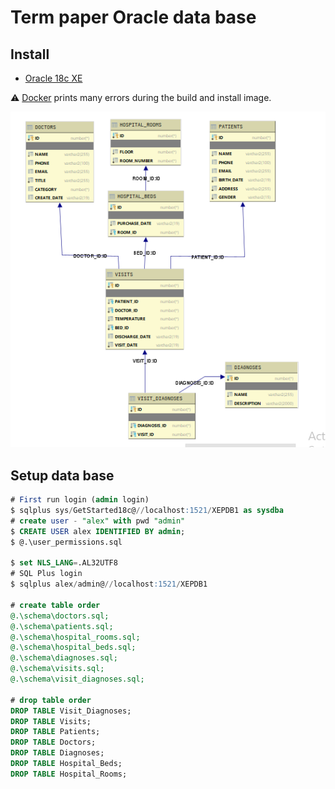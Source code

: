 # Term paper Oracle data base

## Install

- [Oracle 18c XE](https://www.oracle.com/database/technologies/appdev/xe.html)

⚠️ [Docker](https://github.com/oracle/docker-images/) prints many errors during the build and install image.

![Database schema](./media/schema.png)

## Setup data base

```sql
# First run login (admin login)
$ sqlplus sys/GetStarted18c@//localhost:1521/XEPDB1 as sysdba
# create user - "alex" with pwd "admin" 
$ CREATE USER alex IDENTIFIED BY admin;
$ @.\user_permissions.sql

$ set NLS_LANG=.AL32UTF8
# SQL Plus login 
$ sqlplus alex/admin@//localhost:1521/XEPDB1

# create table order
@.\schema\doctors.sql;
@.\schema\patients.sql;
@.\schema\hospital_rooms.sql;
@.\schema\hospital_beds.sql;
@.\schema\diagnoses.sql;
@.\schema\visits.sql;
@.\schema\visit_diagnoses.sql;

# drop table order
DROP TABLE Visit_Diagnoses;
DROP TABLE Visits;
DROP TABLE Patients;
DROP TABLE Doctors;
DROP TABLE Diagnoses;
DROP TABLE Hospital_Beds;
DROP TABLE Hospital_Rooms;
```
